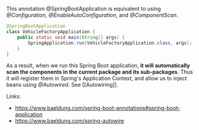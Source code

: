 This annotation @SpringBootApplication is equivalent to using _@Configuration_, _@EnableAutoConfiguration_, and _@ComponentScan_.

```java
@SpringBootApplication
class VehicleFactoryApplication {
    public static void main(String[] args) {
        SpringApplication.run(VehicleFactoryApplication.class, args);
    }
}
```
As a result, when we run this Spring Boot application, **it will automatically scan the components in the current package and its sub-packages**. Thus it will register them in Spring's Application Context, and allow us to inject beans using _@Autowired_.
See [[Autowiring]].

Links:
- https://www.baeldung.com/spring-boot-annotations#spring-boot-application
- https://www.baeldung.com/spring-autowire
